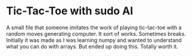# Tic-Tac-Toe with sudo AI

A small file that someone imitates the work of playing tic-tac-toe with a random moves generating computer. It sort of works. Sometimes breaks. 
Initially it was made as I was learning numpy and wanted to understand what you can do with arrays. But ended up doing this. Totally worth it.
